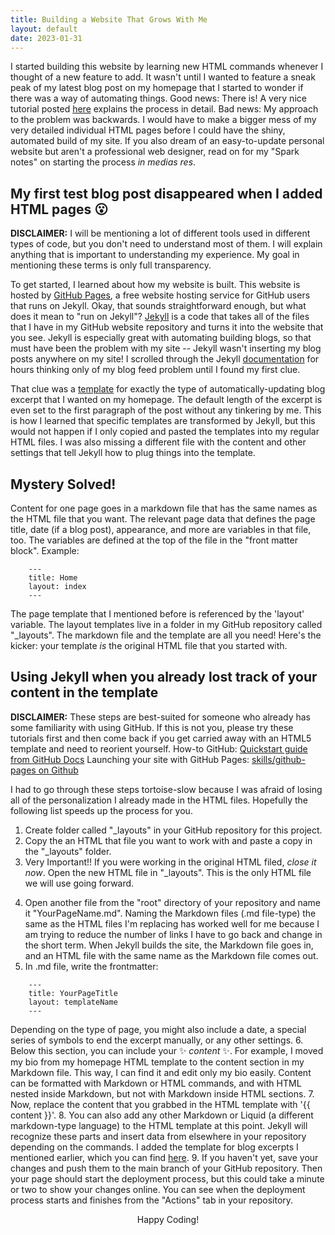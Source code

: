 ```yaml
---
title: Building a Website That Grows With Me
layout: default
date: 2023-01-31
---
```


I started building this website by learning new HTML commands whenever I thought of a new feature to add. It wasn't until I wanted to feature a sneak peak of my latest blog post on my homepage that I started to wonder if there was a way of automating things. Good news: There is! A very nice tutorial posted [here](https://jekyllrb.com/tutorials/convert-site-to-jekyll/) explains the process in detail. Bad news: My approach to the problem was backwards. I would have to make a bigger mess of my very detailed individual HTML pages before I could have the shiny, automated build of my site. If you also dream of an easy-to-update personal website but aren't a professional web designer, read on for my "Spark notes" on starting the process *in medias res*.

## My first test blog post disappeared when I added HTML pages :open_mouth:

**DISCLAIMER:** I will be mentioning a lot of different tools used in different types of code, but you don't need to understand most of them. I will explain anything that is important to understanding my experience. My goal in mentioning these terms is only full transparency.

To get started, I learned about how my website is built. This website is hosted by [GitHub Pages](https://pages.github.com/), a free website hosting service for GitHub users that runs on Jekyll. Okay, that sounds straightforward enough, but what does it mean to "run on Jekyll"? [Jekyll](https://jekyllrb.com/) is a code that takes all of the files that I have in my GitHub website repository and turns it into the website that you see. Jekyll is especially great with automating building blogs, so that must have been the problem with my site -- Jekyll wasn't inserting my blog posts anywhere on my site! I scrolled through the Jekyll [documentation](https://jekyllrb.com/docs/) for hours thinking only of my blog feed problem until I found my first clue.

That clue was a [template](https://jekyllrb.com/docs/posts/#post-excerpts) for exactly the type of automatically-updating blog excerpt that I wanted on my homepage. The default length of the excerpt is even set to the first paragraph of the post without any tinkering by me. This is how I learned that specific templates are transformed by Jekyll, but this would not happen if I only copied and pasted the templates into my regular HTML files. I was also missing a different file with the content and other settings that tell Jekyll how to plug things into the template.

## Mystery Solved!

Content for one page goes in a markdown file that has the same names as the HTML file that you want. The relevant page data that defines the page title, date (if a blog post), appearance, and more are variables in that file, too. The variables are defined at the top of the file in the "front matter block". Example:
~~~
    ---
    title: Home
    layout: index
    ---
~~~
The page template that I mentioned before is referenced by the 'layout' variable. The layout templates live in a folder in my GitHub repository called "_layouts". The markdown file and the template are all you need! Here's the kicker: your template *is* the original HTML file that you started with.

## Using Jekyll when you already lost track of your content in the template

**DISCLAIMER:** These steps are best-suited for someone who already has some familiarity with using GitHub. If this is not you, please try these tutorials first and then come back if you get carried away with an HTML5 template and need to reorient yourself.
How-to GitHub: [Quickstart guide from GitHub Docs](https://docs.github.com/en/get-started/quickstart)
Launching your site with GitHub Pages: [skills/github-pages on Github](https://github.com/skills/github-pages)

I had to go through these steps tortoise-slow because I was afraid of losing all of the personalization I already made in the HTML files. Hopefully the following list speeds up the process for you.

1. Create folder called "_layouts" in your GitHub repository for this project.
2. Copy the an HTML that file you want to work with and paste a copy in the "_layouts" folder.
3. Very Important!! If you were working in the original HTML filed, *close it now*. Open the new HTML file in "_layouts". This is the only HTML file we will use going forward.
<!-- Ask MacKenzie if she can try out these steps and if they don't work, does she need to delete/move the old HTML file first? -->
4. Open another file from the "root" directory of your repository and name it "YourPageName.md". Naming the Markdown files (.md file-type) the same as the HTML files I'm replacing has worked well for me because I am trying to reduce the number of links I have to go back and change in the short term. When Jekyll builds the site, the Markdown file goes in, and an HTML file with the same name as the Markdown file comes out.
5. In .md file, write the frontmatter:
~~~
    ---
    title: YourPageTitle
    layout: templateName
    ---
~~~
Depending on the type of page, you might also include a date, a special series of symbols to end the excerpt manually, or any other settings.
6. Below this section, you can include your :sparkles: *content* :sparkles:. For example, I moved my bio from my homepage HTML template to the content section in my Markdown file. This way, I can find it and edit only my bio easily. Content can be formatted with Markdown or HTML commands, and with HTML nested inside Markdown, but not with Markdown inside HTML sections. 
7. Now, replace the content that you grabbed in the HTML template with '{{ content }}'.
8. You can also add any other Markdown or Liquid (a different markdown-type language) to the HTML template at this point. Jekyll will recognize these parts and insert data from elsewhere in your repository depending on the commands. I added the template for blog excerpts I mentioned earlier, which you can find [here](https://jekyllrb.com/docs/posts/#post-excerpts).
9. If you haven't yet, save your changes and push them to the main branch of your GitHub repository. Then your page should start the deployment process, but this could take a minute or two to show your changes online. You can see when the deployment process starts and finishes from the "Actions" tab in your repository.

<center>Happy Coding!</center>